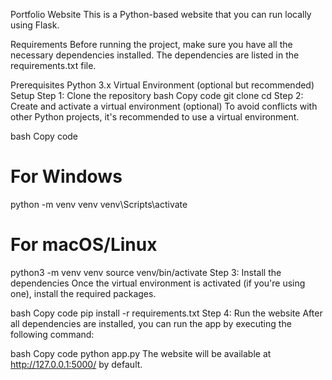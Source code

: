 Portfolio Website
This is a Python-based website that you can run locally using Flask.

Requirements
Before running the project, make sure you have all the necessary dependencies installed. The dependencies are listed in the requirements.txt file.

Prerequisites
Python 3.x
Virtual Environment (optional but recommended)
Setup
Step 1: Clone the repository
bash
Copy code
git clone <repository-url>
cd <repository-directory>
Step 2: Create and activate a virtual environment (optional)
To avoid conflicts with other Python projects, it's recommended to use a virtual environment.

bash
Copy code
# For Windows
python -m venv venv
venv\Scripts\activate

# For macOS/Linux
python3 -m venv venv
source venv/bin/activate
Step 3: Install the dependencies
Once the virtual environment is activated (if you're using one), install the required packages.

bash
Copy code
pip install -r requirements.txt
Step 4: Run the website
After all dependencies are installed, you can run the app by executing the following command:

bash
Copy code
python app.py
The website will be available at http://127.0.0.1:5000/ by default.
